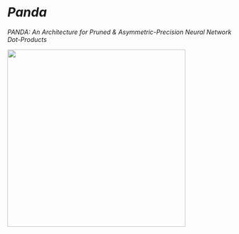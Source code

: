 # _Panda_

_PANDA: An Architecture for Pruned & Asymmetric-Precision Neural Network Dot-Products_


<img src="https://github.com/user-attachments/assets/57998547-d6ee-4917-be50-a615abb37962" width="400">
